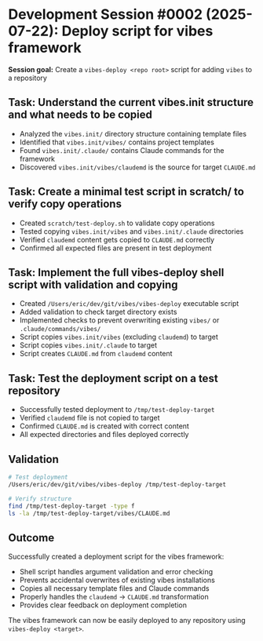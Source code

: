 # Development Session #0002 (2025-07-22): Deploy script for vibes framework

**Session goal:** Create a `vibes-deploy <repo root>` script for adding `vibes` to a repository

## Task: Understand the current vibes.init structure and what needs to be copied

- Analyzed the `vibes.init/` directory structure containing template files
- Identified that `vibes.init/vibes/` contains project templates
- Found `vibes.init/.claude/` contains Claude commands for the framework
- Discovered `vibes.init/vibes/claudemd` is the source for target `CLAUDE.md`

## Task: Create a minimal test script in scratch/ to verify copy operations

- Created `scratch/test-deploy.sh` to validate copy operations
- Tested copying `vibes.init/vibes` and `vibes.init/.claude` directories
- Verified `claudemd` content gets copied to `CLAUDE.md` correctly
- Confirmed all expected files are present in test deployment

## Task: Implement the full vibes-deploy shell script with validation and copying

- Created `/Users/eric/dev/git/vibes/vibes-deploy` executable script
- Added validation to check target directory exists
- Implemented checks to prevent overwriting existing `vibes/` or `.claude/commands/vibes/`
- Script copies `vibes.init/vibes` (excluding `claudemd`) to target
- Script copies `vibes.init/.claude` to target
- Script creates `CLAUDE.md` from `claudemd` content

## Task: Test the deployment script on a test repository

- Successfully tested deployment to `/tmp/test-deploy-target`
- Verified `claudemd` file is not copied to target
- Confirmed `CLAUDE.md` is created with correct content
- All expected directories and files deployed correctly

## Validation

```bash
# Test deployment
/Users/eric/dev/git/vibes/vibes-deploy /tmp/test-deploy-target

# Verify structure
find /tmp/test-deploy-target -type f
ls -la /tmp/test-deploy-target/vibes/CLAUDE.md
```

## Outcome

Successfully created a deployment script for the vibes framework:

- Shell script handles argument validation and error checking
- Prevents accidental overwrites of existing vibes installations
- Copies all necessary template files and Claude commands
- Properly handles the `claudemd` → `CLAUDE.md` transformation
- Provides clear feedback on deployment completion

The vibes framework can now be easily deployed to any repository using `vibes-deploy <target>`.